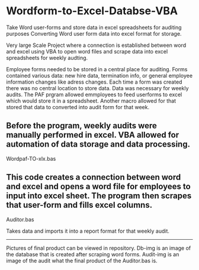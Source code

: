 # Wordform-to-Excel-Databse-VBA
Take Word user-forms and store data in excel spreadsheets for auditing purposes
Converting Word user form data into excel format for storage. 

Very large Scale Project where a connection is established between word and excel using VBA to open word files and scrape data into excel spreadsheets for weekly audting.

Employee forms needed to be stored in a central place for auditing. Forms contained various data: new hire data, termination info, or general employee information changes like adress changes. Each time a form was created there was no central location to store data. Data was necessary for weekly audits. The PAF prgram allowed emmployees to feed userforms to excel which would store it in a spreadsheet. Another macro allowed for that stored that data to converted into audit form for that week.

Before the program, weekly audits were manually performed in excel. VBA allowed for automation of data storage and data processing.
-----------------------------------------------
Wordpaf-TO-xlx.bas

This code creates a connection between word and excel and opens a word file for employees to input into excel sheet. The program then scrapes that user-form and fills excel columns. 
-----------------------------------------------
Auditor.bas

Takes data and imports it into a report format for that weekly audit. 

-------------------------------------------------------------------

Pictures of final product can be viewed in repository. Db-img is an image of the database that is created after scraping word forms.
Audit-img is an image of the audit what the final product of the Auditor.bas is.

